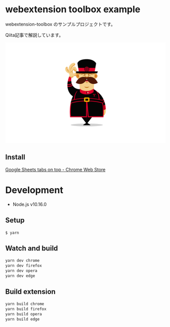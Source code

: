 # webextension toolbox example

webextension-toolbox のサンプルプロジェクトです。

Qiita記事で解説しています。

![](./promo/Screenshot_1280x800.png)

## Install

[Google Sheets tabs on top - Chrome Web Store](https://chrome.google.com/webstore/detail/sheets-tabs-on-top/lbhlhhckfpdpafckdiklcbamkmogjdjc)

# Development
- Node.js v10.16.0

## Setup
```
$ yarn
```

## Watch and build
```
yarn dev chrome
yarn dev firefox
yarn dev opera
yarn dev edge
```

## Build extension
```
yarn build chrome
yarn build firefox
yarn build opera
yarn build edge
```
